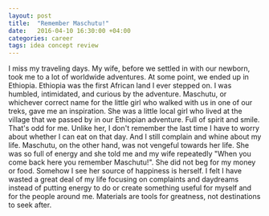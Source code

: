 ```yaml
---
layout: post
title:  "Remember Maschutu!"
date:   2016-04-10 16:30:00 +04:00
categories: career
tags: idea concept review
---
```


I miss my traveling days. My wife, before we settled in with our newborn, took me to a lot of worldwide adventures. At some point, we ended up in Ethiopia.
Ethiopia was the first African land I ever stepped on. I was humbled, intimidated, and curious by the adventure.
Maschutu, or whichever correct name for the little girl who walked with us in one of our treks, gave me an inspiration. She was a little local girl who lived at the village that we passed by in our Ethiopian adventure. Full of spirit and smile. That's odd for me. Unlike her, I don't remember the last time I have to worry about whether I can eat on that day. And I still complain and whine about my life. Maschutu, on the other hand, was not vengeful towards her life. She was so full of energy and she told me and my wife repeatedly "When you come back here you remember Maschutu!". She did not beg for my money or food. Somehow I see her source of happiness is herself. I felt I have wasted a great deal of my life focusing on complaints and daydreams instead of putting energy to do or create something useful for myself and for the people around me. Materials are tools for greatness, not destinations to seek after. 